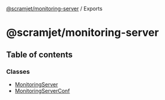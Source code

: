 [@scramjet/monitoring-server](README.md) / Exports

# @scramjet/monitoring-server

## Table of contents

### Classes

- [MonitoringServer](classes/MonitoringServer.md)
- [MonitoringServerConf](classes/MonitoringServerConf.md)
